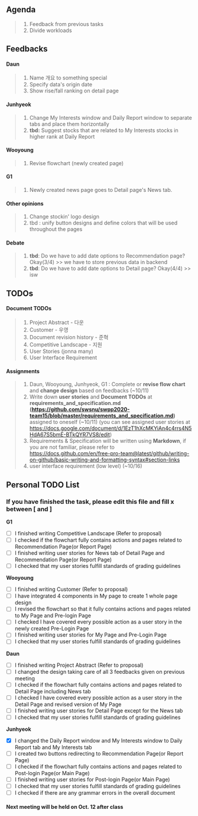 ## Agenda
> 1. Feedback from previous tasks
> 2. Divide workloads

## Feedbacks  
#### Daun
> 1. Name 개요 to something special
> 2. Specify data's origin date
> 3. Show rise/fall ranking on detail page  

#### Junhyeok
> 1. Change My Interests window and Daily Report window to separate tabs and place them horizontally
> 2. **tbd:** Suggest stocks that are related to My Interests stocks in higher rank at Daily Report  

#### Wooyoung
> 1. Revise flowchart (newly created page)  

#### G1
> 1. Newly created news page goes to Detail page's News tab.  


#### Other opinions
> 1. Change stockin' logo design
> 2. tbd : unify button designs and define colors that will be used throughout the pages  

#### Debate
> 1. **tbd**: Do we have to add date options to Recommendation page? Okay(3/4) >> we have to store previous data in backend
> 2. **tbd**: Do we have to add date options to Detail page? Okay(4/4)  >> isw  


## TODOs
#### Document TODOs
> 1. Project Abstract - 다운
> 2. Customer - 우영
> 3. Document revision history - 준혁
> 4. Competitive Landscape - 지원
> 5. User Stories (jonna many)
> 6. User Interface Requirement  

#### Assignments
> 1. Daun, Wooyoung, Junhyeok, G1 : Complete or **revise flow chart** and **change design** based on feedbacks (~10/11)
> 2. Write down **user stories** and **Document TODOs** at **requirements_and_specification.md (https://github.com/swsnu/swpp2020-team15/blob/master/requirements_and_specification.md)** assigned to oneself (~10/11) (you can see assigned user stories at https://docs.google.com/document/d/1EzT1hXcMKYiAn4c4rrs4N5HdA67S5bmE-BTkQYR7VS8/edit)
> 3. Requirements & Specification will be written using **Markdown**, if you are not familiar, please refer to https://docs.github.com/en/free-pro-team@latest/github/writing-on-github/basic-writing-and-formatting-syntax#section-links
> 4. user interface requirement (low level) (~10/16)

## Personal TODO List
### If you have finished the task, please edit this file and fill x between \[ and \]
**G1**  
- [ ] I finished writing Competitive Landscape (Refer to proposal)  
- [ ] I checked if the flowchart fully contains actions and pages related to Recommendation Page(or Report Page)  
- [ ] I finished writing user stories for News tab of Detail Page and Recommendation Page(or Report Page)  
- [ ] I checked that my user stories fulfill standards of grading guidelines  
  
**Wooyoung**  
- [ ] I finished writing Customer (Refer to proposal)  
- [ ] I have integrated 4 components in My page to create 1 whole page design
- [ ] I revised the flowchart so that it fully contains actions and pages related to My Page and Pre-login Page  
- [ ] I checked I have covered every possible action as a user story in the newly created Pre-Login Page  
- [ ] I finished writing user stories for My Page and Pre-Login Page  
- [ ] I checked that my user stories fulfill standards of grading guidelines  
  
**Daun**  
- [ ] I finished writing Project Abstract (Refer to proposal)  
- [ ] I changed the design taking care of all 3 feedbacks given on previous meeting
- [ ] I checked if the flowchart fully contains actions and pages related to Detail Page including News tab
- [ ] I checked I have covered every possible action as a user story in the Detail Page and revised version of My Page 
- [ ] I finished writing user stories for Detail Page except for the News tab  
- [ ] I checked that my user stories fulfill standards of grading guidelines  
  
**Junhyeok**  
- [x] I changed the Daily Report window and My Interests window to Daily Report tab and My Interests tab
- [ ] I created two buttons redirecting to Recommendation Page(or Report Page)
- [ ] I checked if the flowchart fully contains actions and pages related to Post-login Page(or Main Page)   
- [ ] I finished writing user stories for Post-login Page(or Main Page)  
- [ ] I checked that my user stories fulfill standards of grading guidelines  
- [ ] I checked if there are any grammar errors in the overall document  

#### Next meeting will be held on Oct. 12 after class
